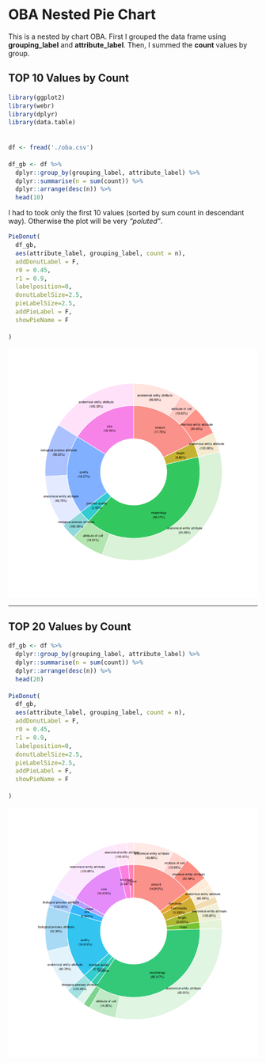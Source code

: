 OBA Nested Pie Chart
================

This is a nested by chart OBA. First I grouped the data frame using
**grouping_label** and **attribute_label**. Then, I summed the **count**
values by group.

## TOP 10 Values by Count

``` r
library(ggplot2)
library(webr)
library(dplyr)
library(data.table)


df <- fread('./oba.csv')

df_gb <- df %>%
  dplyr::group_by(grouping_label, attribute_label) %>%
  dplyr::summarise(n = sum(count)) %>%
  dplyr::arrange(desc(n)) %>%
  head(10)
```

I had to took only the first 10 values (sorted by sum count in
descendant way). Otherwise the plot will be very *“poluted”*.

``` r
PieDonut(
  df_gb,
  aes(attribute_label, grouping_label, count = n),
  addDonutLabel = F,
  r0 = 0.45,
  r1 = 0.9,
  labelposition=0,
  donutLabelSize=2.5,
  pieLabelSize=2.5,
  addPieLabel = F,
  showPieName = F
  
)
```

![](oba_chart_files/figure-gfm/unnamed-chunk-2-1.png)<!-- -->

------------------------------------------------------------------------

## TOP 20 Values by Count

``` r
df_gb <- df %>%
  dplyr::group_by(grouping_label, attribute_label) %>%
  dplyr::summarise(n = sum(count)) %>%
  dplyr::arrange(desc(n)) %>%
  head(20)

PieDonut(
  df_gb,
  aes(attribute_label, grouping_label, count = n),
  addDonutLabel = F,
  r0 = 0.45,
  r1 = 0.9,
  labelposition=0,
  donutLabelSize=2.5,
  pieLabelSize=2.5,
  addPieLabel = F,
  showPieName = F
  
)
```

![](oba_chart_files/figure-gfm/unnamed-chunk-3-1.png)<!-- -->
